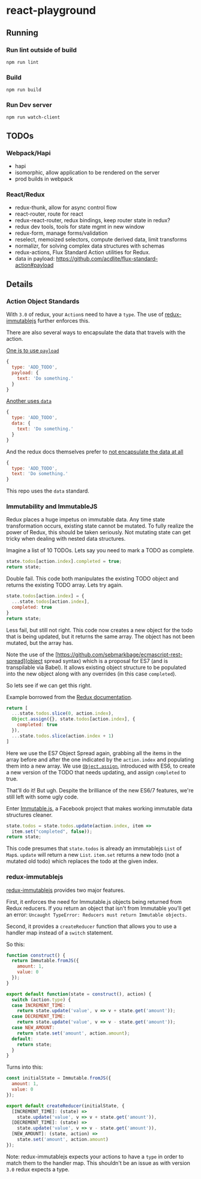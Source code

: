 # react-playground

## Running

### Run lint outside of build
`npm run lint`

### Build
`npm run build`

### Run Dev server
`npm run watch-client`

## TODOs

### Webpack/Hapi
- hapi
- isomorphic, allow application to be rendered on the server
- prod builds in webpack

### React/Redux
- redux-thunk, allow for async control flow
- react-router, route for react
- redux-react-router, redux bindings, keep router state in redux?
- redux dev tools, tools for state mgmt in new window
- redux-form, manage forms/validation
- reselect, memoized selectors, compute derived data, limit transforms
- normalizr, for solving complex data structures with schemas
- redux-actions, Flux Standard Action utilities for Redux.
- data in payload: https://github.com/acdlite/flux-standard-action#payload

## Details

### Action Object Standards

With `3.0` of redux, your `Action`s need to have a `type`.  The use of [redux-immutablejs](https://github.com/indexiatech/redux-immutablejs) further enforces this.

There are also several ways to encapsulate the data that travels with the action.

[One is to use `payload`](https://github.com/acdlite/flux-standard-action#example)
```javascript
{
  type: 'ADD_TODO',
  payload: {
    text: 'Do something.'  
  }
}
```

[Another uses `data`](https://github.com/gajus/redux-immutable-examples/blob/d854d9e0a9df23b5ce2d10573ba2c9eb7308c3c8/src/app/actions/index.js#L5-L10)
```javascript
{
  type: 'ADD_TODO',
  data: {
    text: 'Do something.'
  }
}
```

And the redux docs themselves prefer to [not encapsulate the data at all](https://github.com/rackt/redux/blob/c1200540528eabaab3e98b4c47af9cb5ec4cd368/examples/todomvc/actions/todos.js)
```javascript
{
  type: 'ADD_TODO',
  text: 'Do something.'
}
```

This repo uses the `data` standard.

### Immutability and ImmutableJS
Redux places a huge impetus on immutable data. Any time state transformation occurs, existing state cannot be mutated. To fully realize the power of Redux, this should be taken seriously. Not mutating state can get tricky when dealing with nested data structures.

Imagine a list of 10 TODOs. Lets say you need to mark a TODO as complete.

```javascript
state.todos[action.index].completed = true;
return state;
```

Double fail. This code both manipulates the existing TODO object and returns the existing TODO array.  Lets try again.

```javascript
state.todos[action.index] = {
  ...state.todos[action.index],
  completed: true
}
return state;
```

Less fail, but still not right. This code now creates a new object for the todo that is being updated, but it returns the same array. The object has not been mutated, but the array has.

Note the use of the [https://github.com/sebmarkbage/ecmascript-rest-spread](object spread syntax) which is a proposal for ES7 (and is transpilable via Babel). It allows existing object structure to be populated into the new object along with any overrides (in this case `completed`).

So lets see if we can get this right.

Example borrowed from the [Redux documentation](http://rackt.github.io/redux/docs/basics/Reducers.html).
```javascript
return [
  ...state.todos.slice(0, action.index),
  Object.assign({}, state.todos[action.index], {
    completed: true
  }),
  ...state.todos.slice(action.index + 1)
]
```

Here we use the ES7 Object Spread again, grabbing all the items in the array before and after the one indicated by the `action.index` and populating them into a new array.  We use [`Object.assign`](https://developer.mozilla.org/en-US/docs/Web/JavaScript/Reference/Global_Objects/Object/assign), introduced with ES6, to create a new version of the TODO that needs updating, and assign `completed` to true.

That'll do it! But ugh. Despite the brilliance of the new ES6/7 features, we're still left with some ugly code.

Enter [Immutable.js](https://github.com/facebook/immutable-js/), a Facebook project that makes working immutable data structures cleaner.

```javascript
state.todos = state.todos.update(action.index, item =>
  item.set("completed", false));
return state;
```

This code presumes that `state.todos` is already an immutablejs `List` of `Map`s. `update` will return a new `List`. `item.set` returns a new todo (not a mutated old todo) which replaces the todo at the given index.

### redux-immutablejs

[redux-immutablejs](https://github.com/indexiatech/redux-immutablejs) provides two major features.

First, it enforces the need for Immutable.js objects being returned from Redux reducers.  If you return an object that isn't from Immutable you'll get an error: `Uncaught TypeError: Reducers must return Immutable objects.`

Second, it provides a `createReducer` function that allows you to use a handler map instead of a `switch` statement.

So this:

```javascript
function construct() {
  return Immutable.fromJS({
    amount: 1,
    value: 0
  });
}

export default function(state = construct(), action) {
  switch (action.type) {
  case INCREMENT_TIME:
    return state.update('value', v => v + state.get('amount'));
  case DECREMENT_TIME:
    return state.update('value', v => v - state.get('amount'));
  case NEW_AMOUNT:
    return state.set('amount', action.amount);
  default:
    return state;
  }
}
```

Turns into this:
```javascript
const initialState = Immutable.fromJS({
  amount: 1,
  value: 0
});

export default createReducer(initialState, {
  [INCREMENT_TIME]: (state) =>
    state.update('value', v => v + state.get('amount')),
  [DECREMENT_TIME]: (state) =>
    state.update('value', v => v - state.get('amount')),
  [NEW_AMOUNT]: (state, action) =>
    state.set('amount', action.amount)
});
```

Note: redux-immutablejs expects your actions to have a `type` in order to match them to the handler map.  This shouldn't be an issue as with version `3.0` redux expects a type.





